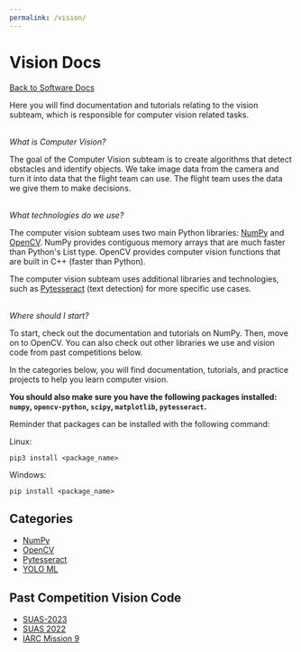 ```yaml
---
permalink: /vision/
---
```


# Vision Docs

[Back to Software Docs](/docs/)

Here you will find documentation and tutorials relating to the vision subteam, which is responsible for computer vision related tasks.

\
*What is Computer Vision?*

The goal of the Computer Vision subteam is to create algorithms that detect obstacles and identify objects. We take image data from the camera and turn it into data that the flight team can use. The flight team uses the data we give them to make decisions.

\
*What technologies do we use?*

The computer vision subteam uses two main Python libraries: [NumPy](/docs/vision/numpy/) and [OpenCV](/docs/vision/opencv/). NumPy provides contiguous memory arrays that are much faster than Python's List type. OpenCV provides computer vision functions that are built in C++ (faster than Python).

The computer vision subteam uses additional libraries and technologies, such as [Pytesseract](/docs/vision/pytesseract/) (text detection) for more specific use cases.


\
*Where should I start?*

To start, check out the documentation and tutorials on NumPy. Then, move on to OpenCV. You can also check out other libraries we use and vision code from past competitions below.

In the categories below, you will find documentation, tutorials, and practice projects to help you learn computer vision.

**You should also make sure you have the following packages installed: `numpy`, `opencv-python`, `scipy`, `matplotlib`, `pytesseract`.**

Reminder that packages can be installed with the following command:

Linux:
```
pip3 install <package_name>
```

Windows:
```
pip install <package_name>
```

## Categories

- [NumPy](/docs/vision/numpy/)
- [OpenCV](/docs/vision/opencv/)
- [Pytesseract](/docs/vision/pytesseract/)
- [YOLO ML](/docs/vision/yolo_ml/)

## Past Competition Vision Code

- [SUAS-2023](https://github.com/MissouriMRR/SUAS-2023/tree/develop/vision)
- [SUAS 2022](https://github.com/MissouriMRR/SUAS-2022/tree/develop/vision)
- [IARC Mission 9](https://github.com/MissouriMRR/IARC-2020/tree/develop/vision)

